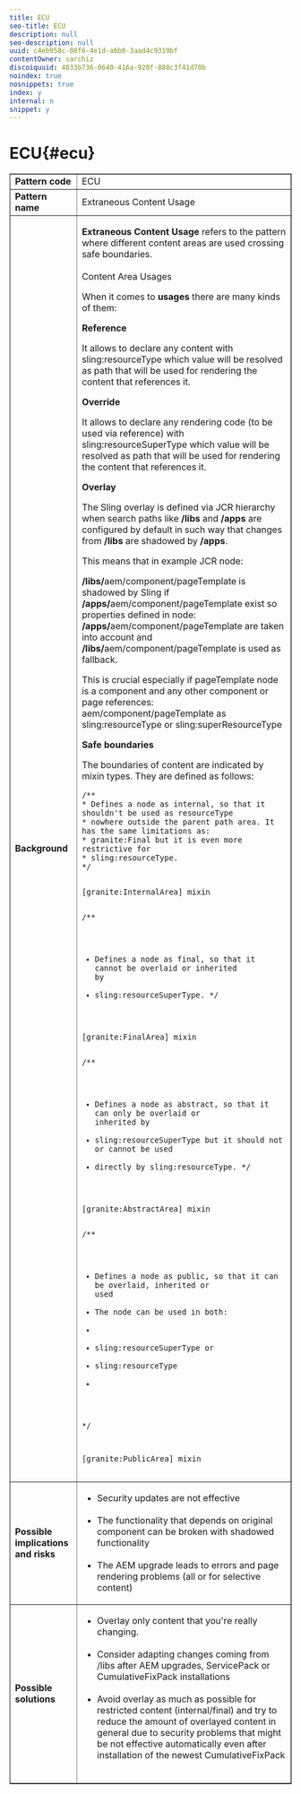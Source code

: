 ```yaml
---
title: ECU
seo-title: ECU
description: null
seo-description: null
uuid: c4eb958c-08f6-4e1d-a6b0-3aad4c9319bf
contentOwner: sarchiz
discoiquuid: 4033b736-0640-416a-920f-888c3f41d70b
noindex: true
nosnippets: true
index: y
internal: n
snippet: y
---
```


# ECU{#ecu}

<table border="1" cellpadding="1" cellspacing="0" width="100%"> 
 <tbody>
  <tr>
   <td><strong>Pattern code</strong></td> 
   <td>ECU</td> 
  </tr>
  <tr>
   <td><strong>Pattern name</strong></td> 
   <td>Extraneous Content Usage </td> 
  </tr>
  <tr>
   <td><strong>Background</strong></td> 
   <td><p><strong>Extraneous Content Usage</strong> refers to the pattern where different content areas are used crossing safe boundaries.<br /><br /> Content Area Usages</p> <p>When it comes to <strong>usages</strong> there are many kinds of them:</p> <p><strong>Reference</strong></p> <p>It allows to declare any content with <span class="code">sling:resourceType</span> which value will be resolved as path that will be used for rendering the content that references it.</p> <p><strong>Override</strong></p> <p>It allows to declare any rendering code (to be used via reference) with <span class="code">sling:resourceSuperType</span> which value will be resolved as path that will be used for rendering the content that references it.</p> <p><strong>Overlay</strong></p> <p>The Sling overlay is defined via JCR hierarchy when search paths like <strong>/libs</strong> and <strong>/apps</strong> are configured by default in such way that changes from <strong>/libs</strong> are shadowed by <strong>/apps</strong>.</p> <p>This means that in example JCR node:</p> <p><strong>/libs/</strong>aem/component/pageTemplate is shadowed by Sling if <strong>/apps/</strong>aem/component/pageTemplate exist so properties defined in node: <strong>/apps/</strong>aem/component/pageTemplate are taken into account and <strong>/libs/</strong>aem/component/pageTemplate is used as fallback.</p> <p>This is crucial especially if pageTemplate node is a component and any other component or page references: aem/component/pageTemplate as <span class="code">sling:resourceType</span> or <span class="code">sling:superResourceType</span></p> <p><strong>Safe boundaries</strong></p> <p>The boundaries of content are indicated by mixin types. They are defined as follows:</p> <p><pre><code class="code">/**
* Defines a node as internal, so that it shouldn't be used as resourceType
* nowhere outside the parent path area. It has the same limitations as:
* granite:Final but it is even more restrictive for
* sling:resourceType.
*/

[granite:InternalArea] mixin</code></pre></p> <p><pre><code class="code">/**
* Defines a node as final, so that it cannot be overlaid or inherited by
* sling:resourceSuperType.
*/

[granite:FinalArea] mixin</code></pre></p> <p><pre><code class="code">/**
* Defines a node as abstract, so that it can only be overlaid or inherited by
* sling:resourceSuperType but it should not or cannot be used
* directly by sling:resourceType.
*/

[granite:AbstractArea] mixin</code></pre></p> <p><pre><code class="code">/**
* Defines a node as public, so that it can be overlaid, inherited or used
* The node can be used in both:
* 
* sling:resourceSuperType or
* sling:resourceType
* 
*/

[granite:PublicArea] mixin</code></pre></p> </td> 
  </tr>
  <tr>
   <td><strong>Possible implications and risks</strong></td> 
   <td>
    <ul> 
     <li>Security updates are not effective<br /><br /> </li> 
     <li>The functionality that depends on original component can be broken with shadowed functionality<br /><br /> </li> 
     <li>The AEM upgrade leads to errors and page rendering problems (all or for selective content)</li> 
    </ul> </td> 
  </tr>
  <tr>
   <td><strong>Possible solutions</strong></td> 
   <td>
    <ul> 
     <li>Overlay only content that you're really changing.<br /><br /> </li> 
     <li>Consider adapting changes coming from /libs after AEM upgrades, ServicePack or CumulativeFixPack installations<br /><br /> </li> 
     <li>Avoid overlay as much as possible for restricted content (internal/final) and try to reduce the amount of overlayed content in general due to security problems that might be not effective automatically even after installation of the newest CumulativeFixPack<br /><br /> </li> 
    </ul> </td> 
  </tr>
 </tbody>
</table>

